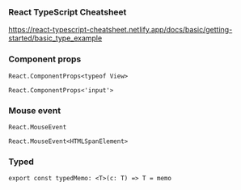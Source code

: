 ### React TypeScript Cheatsheet

https://react-typescript-cheatsheet.netlify.app/docs/basic/getting-started/basic_type_example

### Component props

```tsx
React.ComponentProps<typeof View>

React.ComponentProps<'input'>
```

### Mouse event

```tsx
React.MouseEvent

React.MouseEvent<HTMLSpanElement>
```

### Typed

```tsx
export const typedMemo: <T>(c: T) => T = memo
```
